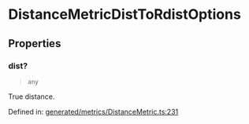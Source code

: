 # DistanceMetricDistToRdistOptions

## Properties

### dist?

> `any`

True distance.

Defined in:  [generated/metrics/DistanceMetric.ts:231](https://github.com/transitive-bullshit/scikit-learn-ts/blob/92ab806/packages/sklearn/src/generated/metrics/DistanceMetric.ts#L231)
